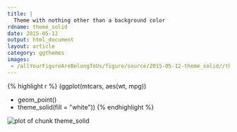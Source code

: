 ```yaml
---
title: |
  Theme with nothing other than a background color
rdname: theme_solid
date: 2015-05-12
output: html_document
layout: article
category: ggthemes
images:
 - /allYourFigureAreBelongToUs/figure/source/2015-05-12-theme_solid//theme_solid-1.png
---
```





{% highlight r %}
(ggplot(mtcars, aes(wt, mpg))
 + geom_point()
 + theme_solid(fill = "white"))
{% endhighlight %}

![plot of chunk theme_solid](/allYourFigureAreBelongToUs/figure/source/2015-05-12-theme_solid/theme_solid-1.png) 
